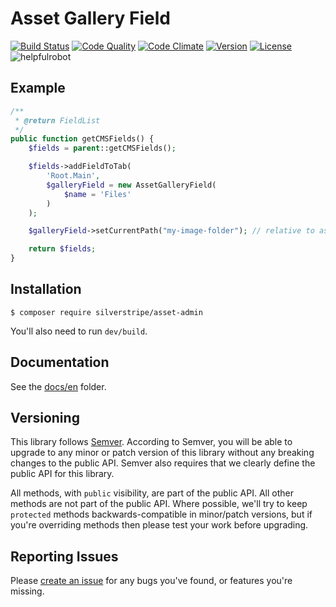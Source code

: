 # Asset Gallery Field

[![Build Status](http://img.shields.io/travis/silverstripe/silverstripe-asset-admin.svg?style=flat-square)](https://travis-ci.org/silverstripe/silverstripe-asset-admin)
[![Code Quality](http://img.shields.io/scrutinizer/g/silverstripe/silverstripe-asset-admin.svg?style=flat-square)](https://scrutinizer-ci.com/g/silverstripe/silverstripe-asset-admin)
[![Code Climate](https://codeclimate.com/github/silverstripe/silverstripe-asset-admin/badges/gpa.svg)](https://codeclimate.com/github/silverstripe/silverstripe-asset-admin)
[![Version](http://img.shields.io/packagist/v/silverstripe/asset-admin.svg?style=flat-square)](https://packagist.org/packages/silverstripe/asset-admin)
[![License](http://img.shields.io/packagist/l/silverstripe/asset-admin.svg?style=flat-square)](LICENSE.md)
![helpfulrobot](https://helpfulrobot.io/silverstripe/asset-admin/badge)

## Example

```php
/**
 * @return FieldList
 */
public function getCMSFields() {
	$fields = parent::getCMSFields();

	$fields->addFieldToTab(
		'Root.Main',
		$galleryField = new AssetGalleryField(
			$name = 'Files'
		)
	);

	$galleryField->setCurrentPath("my-image-folder"); // relative to assets

	return $fields;
}
```

## Installation

```
$ composer require silverstripe/asset-admin
```

You'll also need to run `dev/build`.

## Documentation

See the [docs/en](docs/en/introduction.md) folder.

## Versioning

This library follows [Semver](http://semver.org). According to Semver, you will be able to upgrade to any minor or patch version of this library without any breaking changes to the public API. Semver also requires that we clearly define the public API for this library.

All methods, with `public` visibility, are part of the public API. All other methods are not part of the public API. Where possible, we'll try to keep `protected` methods backwards-compatible in minor/patch versions, but if you're overriding methods then please test your work before upgrading.

## Reporting Issues

Please [create an issue](http://github.com/silverstripe/silverstripe-asset-admin/issues) for any bugs you've found, or features you're missing.
